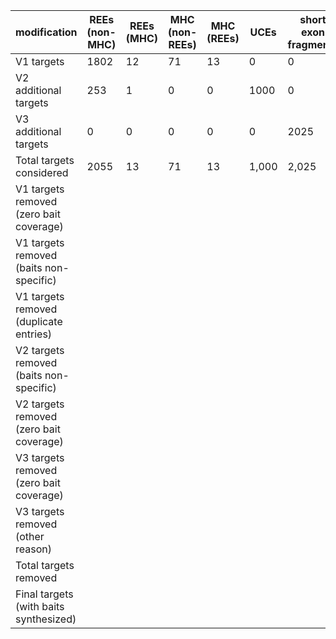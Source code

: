 modification | REEs (non-MHC) | REEs (MHC)  | MHC (non-REEs) | MHC (REEs) | UCEs  |short exon fragments|scalation|vision|ddRAD-like| total
-----|----|----|----|----|----|----|----|----|----|----
V1 targets| 1802 | 12  |71   | 13  | 0  | 0 | 0 | 0 | 0 | 1898
V2 additional targets| 253 | 1 | 0 | 0 | 1000 | 0 | 0  | 0 | 0 | 1254    
V3 additional targets|0|0|0|0|0|2025|98|132|328|2583
Total targets considered|2055|13|71|13|1,000|2,025|98|132|328|2538
V1 targets removed (zero bait coverage)| |   |   |   |   |   |    |    |    |    
V1 targets removed (baits non-specific)| |   |   |   |   |   |    |    |    |    
V1 targets removed (duplicate entries)| |   |   |   |   |   |    |    |    |    
V2 targets removed (baits non-specific)| |   |   |   |   |   |    |    |    |    
V2 targets removed (zero bait coverage)| |   |   |   |   |   |    |    |    |    
V3 targets removed (zero bait coverage)| |   |   |   |   |   |    |    |    |    
V3 targets removed (other reason)| |   |   |   |   |   |    |    |    |    
Total targets removed| |   |   |   |   |   |    |    |    |    
Final targets (with baits synthesized)| |   |   |   |   |   |    |    |    |    
